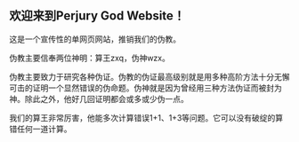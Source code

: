 ## 欢迎来到Perjury God Website！
这是一个宣传性的单网页网站，推销我们的伪教。

伪教主要信奉两位神明：算王zxq，伪神wzx。

伪教主要致力于研究各种伪证。伪教的伪证最高级别就是用多种高阶方法十分无懈可击的证明一个显然错误的伪命题。伪神就是因为曾经用三种方法伪证而被封为神。除此之外，他好几回证明都会或多或少伪一点。

我们的算王非常厉害，他能多次计算错误1+1、1+3等问题。它可以没有破绽的算错任何一道计算。
